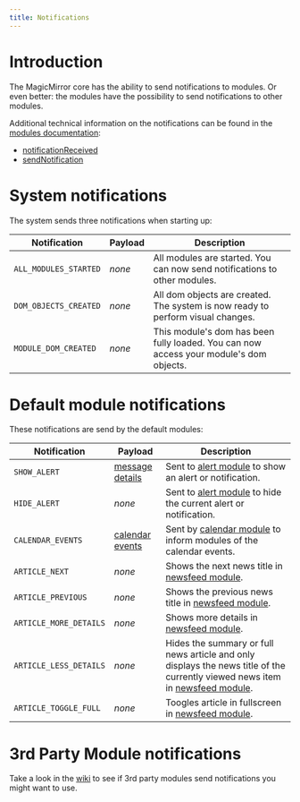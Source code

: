 ```yaml
---
title: Notifications
---
```


# Introduction

The MagicMirror core has the ability to send notifications to modules. Or even better: the modules have the possibility
to send notifications to other modules.

Additional technical information on the notifications can be found in the [modules documentation](/development/introduction.html#general-advice):

- [notificationReceived](/development/core-module-file.html#subclassable-module-methods)
- [sendNotification](/development/core-module-file.html#module-instance-methods)

# System notifications

The system sends three notifications when starting up:

| Notification          | Payload | Description                                                                            |
| --------------------- | ------- | -------------------------------------------------------------------------------------- |
| `ALL_MODULES_STARTED` | _none_  | All modules are started. You can now send notifications to other modules.              |
| `DOM_OBJECTS_CREATED` | _none_  | All dom objects are created. The system is now ready to perform visual changes.        |
| `MODULE_DOM_CREATED`  | _none_  | This module's dom has been fully loaded. You can now access your module's dom objects. |

# Default module notifications

These notifications are send by the default modules:

| Notification           | Payload                                                                                                          | Description                                                                                                                                                                                                                                                                                                                                     |
| ---------------------- | ---------------------------------------------------------------------------------------------------------------- | ----------------------------------------------------------------------------------------------------------------------------------------------------------------------------------------------------------------------------------------------------------------------------------------------------------------------------------------------- |
| `SHOW_ALERT`           | [message details](https://github.com/MichMich/MagicMirror/tree/master/modules/default/alert#notification-params) | Sent to [alert module](https://github.com/MichMich/MagicMirror/tree/master/modules/default/alert) to show an alert or notification.                                                                                                                                                                                                             |
| `HIDE_ALERT`           | _none_                                                                                                           | Sent to [alert module](https://github.com/MichMich/MagicMirror/tree/master/modules/default/alert) to hide the current alert or notification.                                                                                                                                                                                                    |
| `CALENDAR_EVENTS`      | [calendar events](https://github.com/MichMich/MagicMirror/tree/master/modules/default/calendar)                  | Sent by [calendar module](https://github.com/MichMich/MagicMirror/tree/master/modules/default/calendar) to inform modules of the calendar events.                                                                                                                                                                                               |
| `ARTICLE_NEXT`         | _none_                                                                                                           | Shows the next news title in [newsfeed module](https://github.com/MichMich/MagicMirror/tree/master/modules/default/newsfeed).                                                                                                                                                                                                                   |
| `ARTICLE_PREVIOUS`     | _none_                                                                                                           | Shows the previous news title in [newsfeed module](https://github.com/MichMich/MagicMirror/tree/master/modules/default/newsfeed).                                                                                                                                                                                                               |
| `ARTICLE_MORE_DETAILS` | _none_                                                                                                           | Shows more details in [newsfeed module](https://github.com/MichMich/MagicMirror/tree/master/modules/default/newsfeed).                                                                                                                                                                                                                          |
| `ARTICLE_LESS_DETAILS` | _none_                                                                                                           | Hides the summary or full news article and only displays the news title of the currently viewed news item in [newsfeed module](https://github.com/MichMich/MagicMirror/tree/master/modules/default/newsfeed).                                                                                                                                   |
| `ARTICLE_TOGGLE_FULL`  | _none_                                                                                                           | Toogles article in fullscreen in [newsfeed module](https://github.com/MichMich/MagicMirror/tree/master/modules/default/newsfeed).                                                                                                                                                                                                               |

# 3rd Party Module notifications

Take a look in the [wiki](https://github.com/MichMich/MagicMirror/wiki/) to see if 3rd party modules send notifications you might want to use.
